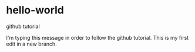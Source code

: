# hello-world
github tutorial

I'm typing this message in order to follow the github tutorial. This is my first edit in a new branch.      
